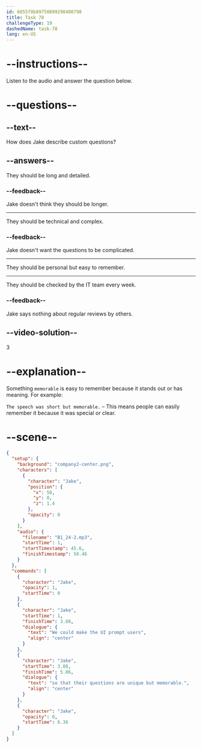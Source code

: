 ```yaml
---
id: 6855f8b89750899298408798
title: Task 78
challengeType: 19
dashedName: task-78
lang: en-US
---
```


<!-- (Audio) Jake: We could make the UI prompt users so that their questions are unique but memorable. -->

# --instructions--

Listen to the audio and answer the question below.

# --questions--

## --text--

How does Jake describe custom questions?

## --answers--

They should be long and detailed.

### --feedback--

Jake doesn't think they should be longer.

---

They should be technical and complex.

### --feedback--

Jake doesn't want the questions to be complicated.

---

They should be personal but easy to remember.

---

They should be checked by the IT team every week.

### --feedback--

Jake says nothing about regular reviews by others.

## --video-solution--

3

# --explanation--

Something `memorable` is easy to remember because it stands out or has meaning. For example:

`The speech was short but memorable.` – This means people can easily remember it because it was special or clear.

# --scene--

```json
{
  "setup": {
    "background": "company2-center.png",
    "characters": [
      {
        "character": "Jake",
        "position": {
          "x": 50,
          "y": 0,
          "z": 1.4
        },
        "opacity": 0
      }
    ],
    "audio": {
      "filename": "B1_24-2.mp3",
      "startTime": 1,
      "startTimestamp": 45.6,
      "finishTimestamp": 50.46
    }
  },
  "commands": [
    {
      "character": "Jake",
      "opacity": 1,
      "startTime": 0
    },
    {
      "character": "Jake",
      "startTime": 1,
      "finishTime": 3.08,
      "dialogue": {
        "text": "We could make the UI prompt users",
        "align": "center"
      }
    },
    {
      "character": "Jake",
      "startTime": 3.08,
      "finishTime": 5.86,
      "dialogue": {
        "text": "so that their questions are unique but memorable.",
        "align": "center"
      }
    },
    {
      "character": "Jake",
      "opacity": 0,
      "startTime": 6.36
    }
  ]
}
```
